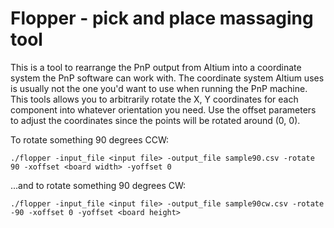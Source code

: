 # Flopper - pick and place massaging tool

This is a tool to rearrange the PnP output from Altium into a coordinate
system the PnP software can work with. The coordinate system Altium uses is
usually not the one you'd want to use when running the PnP machine. This tools
allows you to arbitrarily rotate the X, Y coordinates for each component into
whatever orientation you need. Use the offset parameters to adjust the coordinates
since the points will be rotated around (0, 0).

To rotate something 90 degrees CCW:

````
./flopper -input_file <input file> -output_file sample90.csv -rotate 90 -xoffset <board width> -yoffset 0
````

...and to rotate something 90 degrees CW:

```
./flopper -input_file <input file> -output_file sample90cw.csv -rotate -90 -xoffset 0 -yoffset <board height>
````

